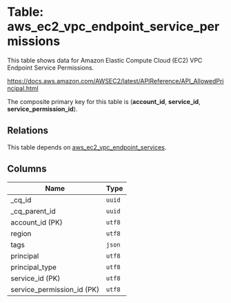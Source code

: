 # Table: aws_ec2_vpc_endpoint_service_permissions

This table shows data for Amazon Elastic Compute Cloud (EC2) VPC Endpoint Service Permissions.

https://docs.aws.amazon.com/AWSEC2/latest/APIReference/API_AllowedPrincipal.html

The composite primary key for this table is (**account_id**, **service_id**, **service_permission_id**).

## Relations

This table depends on [aws_ec2_vpc_endpoint_services](aws_ec2_vpc_endpoint_services).

## Columns

| Name          | Type          |
| ------------- | ------------- |
|_cq_id|`uuid`|
|_cq_parent_id|`uuid`|
|account_id (PK)|`utf8`|
|region|`utf8`|
|tags|`json`|
|principal|`utf8`|
|principal_type|`utf8`|
|service_id (PK)|`utf8`|
|service_permission_id (PK)|`utf8`|
